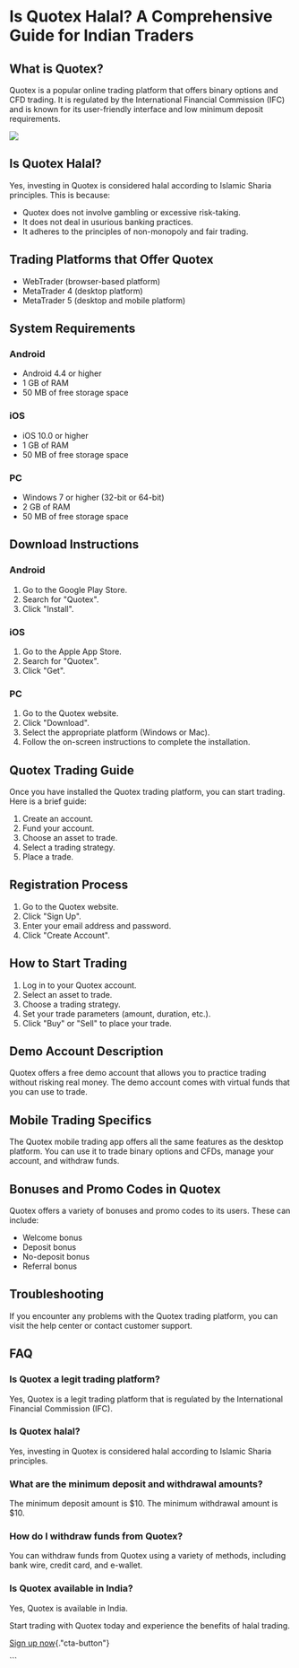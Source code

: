 # Is Quotex Halal? A Comprehensive Guide for Indian Traders

## What is Quotex?

Quotex is a popular online trading platform that offers binary options
and CFD trading. It is regulated by the International Financial
Commission (IFC) and is known for its user-friendly interface and low
minimum deposit requirements.

[![](https://static.quotex.io/files/4_en/300_250.jpg)](https://traff.sbs/brokerqxlid)

## Is Quotex Halal?

Yes, investing in Quotex is considered halal according to Islamic Sharia
principles. This is because:

-   Quotex does not involve gambling or excessive risk-taking.
-   It does not deal in usurious banking practices.
-   It adheres to the principles of non-monopoly and fair trading.

## Trading Platforms that Offer Quotex

-   WebTrader (browser-based platform)
-   MetaTrader 4 (desktop platform)
-   MetaTrader 5 (desktop and mobile platform)

## System Requirements

### Android

-   Android 4.4 or higher
-   1 GB of RAM
-   50 MB of free storage space

### iOS

-   iOS 10.0 or higher
-   1 GB of RAM
-   50 MB of free storage space

### PC

-   Windows 7 or higher (32-bit or 64-bit)
-   2 GB of RAM
-   50 MB of free storage space

## Download Instructions

### Android

1.  Go to the Google Play Store.
2.  Search for "Quotex".
3.  Click "Install".

### iOS

1.  Go to the Apple App Store.
2.  Search for "Quotex".
3.  Click "Get".

### PC

1.  Go to the Quotex website.
2.  Click "Download".
3.  Select the appropriate platform (Windows or Mac).
4.  Follow the on-screen instructions to complete the installation.

## Quotex Trading Guide

Once you have installed the Quotex trading platform, you can start
trading. Here is a brief guide:

1.  Create an account.
2.  Fund your account.
3.  Choose an asset to trade.
4.  Select a trading strategy.
5.  Place a trade.

## Registration Process

1.  Go to the Quotex website.
2.  Click "Sign Up".
3.  Enter your email address and password.
4.  Click "Create Account".

## How to Start Trading

1.  Log in to your Quotex account.
2.  Select an asset to trade.
3.  Choose a trading strategy.
4.  Set your trade parameters (amount, duration, etc.).
5.  Click "Buy" or "Sell" to place your trade.

## Demo Account Description

Quotex offers a free demo account that allows you to practice trading
without risking real money. The demo account comes with virtual funds
that you can use to trade.

## Mobile Trading Specifics

The Quotex mobile trading app offers all the same features as the
desktop platform. You can use it to trade binary options and CFDs,
manage your account, and withdraw funds.

## Bonuses and Promo Codes in Quotex

Quotex offers a variety of bonuses and promo codes to its users. These
can include:

-   Welcome bonus
-   Deposit bonus
-   No-deposit bonus
-   Referral bonus

## Troubleshooting

If you encounter any problems with the Quotex trading platform, you can
visit the help center or contact customer support.

## FAQ

### Is Quotex a legit trading platform?

Yes, Quotex is a legit trading platform that is regulated by the
International Financial Commission (IFC).

### Is Quotex halal?

Yes, investing in Quotex is considered halal according to Islamic Sharia
principles.

### What are the minimum deposit and withdrawal amounts?

The minimum deposit amount is \$10. The minimum withdrawal amount is
\$10.

### How do I withdraw funds from Quotex?

You can withdraw funds from Quotex using a variety of methods, including
bank wire, credit card, and e-wallet.

### Is Quotex available in India?

Yes, Quotex is available in India.

Start trading with Quotex today and experience the benefits of halal
trading.

[Sign up
now](\%22https://broker-qx.pro/sign-up/?lid=1102511\%22){."cta-button"}

\`\`\`

